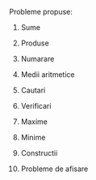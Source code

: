 Probleme propuse:

1. Sume

2. Produse

3. Numarare

4. Medii aritmetice

5. Cautari

6. Verificari

7. Maxime

8. Minime

9. Constructii

10. Probleme de afisare
